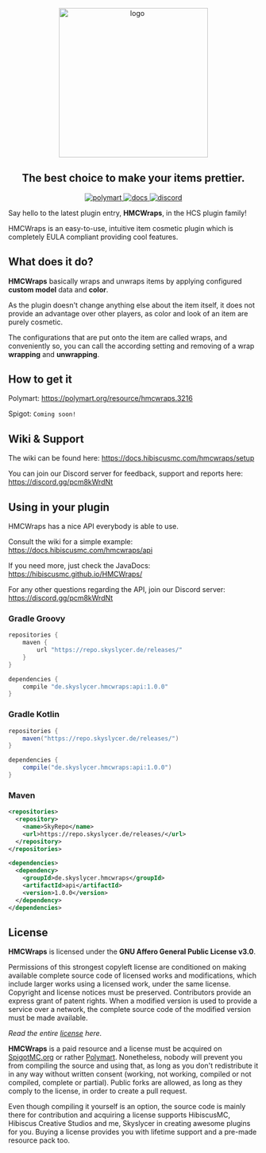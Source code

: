 <p align="center">
    <a href="https://polymart.org/resource/hmcwraps.3216">
        <img width="300" alt="logo" src="https://upload.skyslycer.de/wraps_logo_resized.png"/>
    </a>
</p>

<h2 align="center">The best choice to make your items prettier.</h4>

<p align="center">
    <a href="https://polymart.org/resource/hmcwraps.3216">
        <img alt="polymart" src="https://img.shields.io/badge/POLYMART-HMCWraps-brightgreen?style=for-the-badge"/>
    </a>
    <a href="https://docs.hibiscusmc.com/">
        <img alt="docs" src="https://img.shields.io/badge/Documentation-brightgreen?style=for-the-badge"/>
    </a>
    <a href="https://discord.gg/pcm8kWrdNt">
        <img alt="discord" src="https://img.shields.io/badge/Discord Support-blue?style=for-the-badge"/>
    </a>
</p>

Say hello to the latest plugin entry, **HMCWraps**, in the HCS plugin family!

HMCWraps is an easy-to-use, intuitive item cosmetic plugin which is completely EULA compliant providing cool features.

## What does it do?
**HMCWraps** basically wraps and unwraps items by applying configured **custom model** data and **color**.

As the plugin doesn't change anything else about the item itself, it does not provide an advantage over other players,
as color and look of an item are purely cosmetic.

The configurations that are put onto the item are called wraps, and conveniently so, you can call the according setting and removing of a wrap **wrapping** and **unwrapping**.

## How to get it
Polymart: https://polymart.org/resource/hmcwraps.3216

Spigot: `Coming soon!`

## Wiki & Support
The wiki can be found here: https://docs.hibiscusmc.com/hmcwraps/setup

You can join our Discord server for feedback, support and reports here: https://discord.gg/pcm8kWrdNt

## Using in your plugin
HMCWraps has a nice API everybody is able to use.

Consult the wiki for a simple example: https://docs.hibiscusmc.com/hmcwraps/api

If you need more, just check the JavaDocs: https://hibiscusmc.github.io/HMCWraps/

For any other questions regarding the API, join our Discord server: https://discord.gg/pcm8kWrdNt

### Gradle Groovy
```groovy
repositories {
    maven {
        url "https://repo.skyslycer.de/releases/"
    }
}

dependencies {
    compile "de.skyslycer.hmcwraps:api:1.0.0"
}
```

### Gradle Kotlin
```groovy
repositories {
    maven("https://repo.skyslycer.de/releases/")
}

dependencies {
    compile("de.skyslycer.hmcwraps:api:1.0.0")
}
```

### Maven
```xml
<repositories>
  <repository>
    <name>SkyRepo</name>
    <url>https://repo.skyslycer.de/releases/</url>
  </repository>  
</repositories>

<dependencies>
  <dependency>
    <groupId>de.skyslycer.hmcwraps</groupId>
    <artifactId>api</artifactId>
    <version>1.0.0</version>
  </dependency>
</dependencies>
```

## License
**HMCWraps** is licensed under the **GNU Affero General Public License v3.0**.

Permissions of this strongest copyleft license are conditioned on making available complete source code of licensed works and modifications, which include larger works using a licensed work, under the same license. 
Copyright and license notices must be preserved. Contributors provide an express grant of patent rights. When a modified version is used to provide a service over a network, the complete source code of the modified version must be made available.

_Read the entire [license](https://github.com/HibiscusMC/HMCWraps/blob/master/LICENSE) here._

**HMCWraps** is a paid resource and a license must be acquired on [SpigotMC.org](https://spigotmc.org) or rather [Polymart](https://polymart.org).
Nonetheless, nobody will prevent you from compiling the source and using that, as long as you don't redistribute it in any way without written consent (working, not working, compiled or not compiled, complete or partial).
Public forks are allowed, as long as they comply to the license, in order to create a pull request.

Even though compiling it yourself is an option, the source code is mainly there for contribution and acquiring a license 
supports HibiscusMC, Hibiscus Creative Studios and me, Skyslycer in creating awesome plugins for you.
Buying a license provides you with lifetime support and a pre-made resource pack too.
